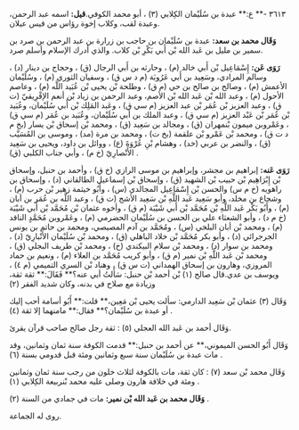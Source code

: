 ٣٦١٣ -** ع:** عبدة بن سُلَيْمان الكِلابي (٣) ، أبو محمد الكوفي.**قيل:** اسمه عبد الرحمن، وعبدة لقب، وكلاب إخوة رؤاس من قيس عيلان.

**وَقَال محمد بن سعد:** عبدة بن سُلَيْمان بن حاجب بن زرارة بن عبد الرحمن بن صرد بن سمير بن مليل بن عَبد الله بْن أَبي بَكْرِ بْن كلاب. والذي أدرك الإسلام وأسلم صرد.

**رَوَى عَن:** إِسْمَاعِيل بْن أَبي خالد (م) ، وحارثه بن أَبي الرجال (ق) ، وحجاج بن دينار (د) ، وسالم المرادي، وسَعِيد بن أَبي عَرُوبَة (م د س ق) ، وسفيان الثوري (م) ، وسُلَيْمان الأعمش (م) ، وصالح بن صالح بن حي (م ق) ، وطلحة بْن يحيى بْن عُبَيد اللَّه (م) ، وعاصم الأحول (م) ، وعبد الله بْن عَبد الله بْن الأصم، وعبد الرحمن بن زياد بْن أنعم الإفْرِيقيّ (ت ق) ، وعبد العزيز بْن عُمَر بْن عبد العزيز (م سي ق) ، وعَبد المَلِك بْن أَبي سُلَيْمان، وعُبَيد بْن عُمَر بْن عَبْد العزيز (م سي ق) ، وعبد الملك بن أَبي سُلَيْمان، وعُبَيد بن عُمَر (م سي ق) ، وعَمْروبن ميمون بْنمهران (ق) ، ومجالد بن سَعِيد (ق) ، ومحمد بْن إسحاق بْن يسار (بخ م د ت ق) ، ومحمد بْن عَمْرو بْن علقمة (بخ ت) ، ومحمد بن مرة (مد) ، وموسى بن المُسَيَّب (ق) ، والنضر بن عربي (خد) ، وهشام بْنِ عُرْوَةَ (ع) ، ووائل بن داود، ويحيى بن سَعِيد الأَنْصارِيّ (خ م) ، وأبي جناب الكلبي (ق) .

**رَوَى عَنه:** إبراهيم بن مجشر، وإبراهيم بن موسى الرازي (خ ق) ، وأحمد بن حنبل، وإسحاق بْن إِبْرَاهِيم بْن حبيب بْن الشهيد (ق) ، وإسحاق بْن إسماعيل الطالقاني (د) ، وإسحاق بن راهويه (خ م س) والحسن بْن إِسْمَاعِيل المجالدي (س) ، وأَبُو خيثمة زهير بْن حرب (م) ، وشجاع بن مخلد، وأبو سَعِيد عَبد اللَّهِ بْن سَعِيد الأشج (ت ق) ، وعبد اللَّه بن عُمَر بن أبان (م) ، وأَبُو بَكْر عَبد اللَّهِ بْن مُحَمَّد بْن أَبي شَيْبَة (م ق) ، وأخوه عثمان بْن مُحَمَّد بْن أَبي شَيْبَة (خ م د) ، وأبو الشعثاء علي بن الحسن بن سُلَيْمان الحضرمي (م) ، وعَمْروبن مُحَمَّدٍ الناقد (م) ، ومحمد بْن أبان البلخي (س) ، ومُحَمَّد بن آدم المصيصي، ومحمد بن حاتم بن يونس الجرجرائي (د) ، وأبو بكر مُحَمَّد بْن خلاد الباهلي (ق) ، ومحمد بْن سُلَيْمان الأَنْبارِيّ (د) ، ومحمد بن سوار (د) ، ومحمد بْن سلام البيكندي (خ) ، ومحمد بْن طريف البجلي (ق) ، ومحمد بْن عَبد اللَّهِ بْن نمير (م ق) ، وأبو كريب مُحَمَّد بن العلاء (م) ، ونعيم بن حماد المروزي، وهارون بن إسحاق الهمداني (ت س ق) ، وهناد بْن السري التميمي (م ٤) ، ويوسف بن عدي.قال صالح (١) بْن أحمد بْن حنبل: سَأَلتُ أبي عنه؟** فَقَالَ:** ثقة ثقة، وزيادة مع صلاح في بدنه، وكان شديد الفقر (٢)

وَقَال (٣) عثمان بْن سَعِيد الدارمي: سألت يحيى بْن مَعِين،** قلت:** أَبُو أسامة أحب إليك أو عبدة بن سُلَيْمان؟** فقال:** مامنهما إلا ثقة (٤) .

وَقَال أحمد بن عَبد الله العجلي (٥) : ثقة رجل صالح صاحب قرآن يقرئ.

وَقَال أَبُو الحسن الميموني،** عن أحمد بن حنبل:** قدمت الكوفة سنة ثمان وثمانين، وقد مات عبدة بن سُلَيْمان سنة سبع وثمانين ومئة قبل قدومي بسنة (٦) .

وَقَال محمد بْن سعد (٧) : كان ثقة، مات بالكوفة لثلاث خلون من رجب سنة ثمان وثمانين ومئة في خلافة هارون وصلى عليه محمد بْنربيعة الكِلابي (١) .

**وَقَال محمد بن عَبد الله بْن نمير:** مات في جمادي من السنة (٢) .

روى له الجماعة.